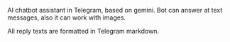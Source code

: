 AI chatbot assistant in Telegram, based on gemini. 
Bot can answer at text messages, also it can work with images.

All reply texts are formatted in Telegram markdown.
